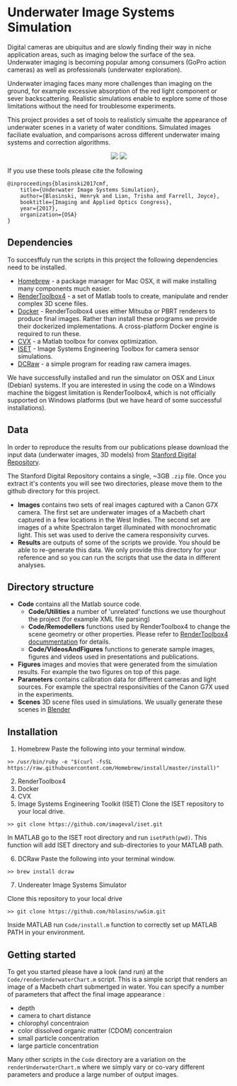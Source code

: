 # Underwater Image Systems Simulation

<p text-align="justify">
Digital cameras are ubiquitus and are slowly finding their way in niche application areas, such
as imaging below the surface of the sea. Underwater imaging is becoming popular among
consumers (GoPro action cameras) as well as professionals (underwater exploration). 

Underwater imaging faces many more challenges than imaging on the ground, for example excessive 
absorption of the red light component or sever backscattering. Realistic simulations enable 
to explore some of those limitations without the need for troublesome experiments.

This project provides a set of tools to realisticly simualte the appearance of underwater scenes
in a variety of water conditions. Simulated images faciliate evaluation, and comparisons across 
different underwater imaing systems and correction algorithms.
</p>

<p align="center"> 
<img src="https://github.com/hblasins/uwSim/blob/master/Figures/scatter_default.png">
<img src="https://github.com/hblasins/uwSim/blob/master/Figures/scatter_direct.png">
</p>


If you use these tools please cite the following
```
@inproceedings{blasinski2017cmf,
    title={Underwater Image Systems Simulation},
    author={Blasinski, Henryk and Lian, Trisha and Farrell, Joyce},
    booktitle={Imaging and Applied Optics Congress},
    year={2017},
    organization={OSA}
}
```

## Dependencies

To succesffuly run the scripts in this project the following dependencies need to be 
installed.

* [Homebrew](https://brew.sh) - a package manager for Mac OSX, it will make installing many components much easier.
* [RenderToolbox4](http://rendertoolbox.org) - a set of Matlab tools to create, manipulate and
render complex 3D scene files.
* [Docker](https://www.docker.com) - RenderToolbox4 uses either Mitsuba or PBRT renderers to 
produce final images. Rather than install these programs we provide their dockerized implementations.
A cross-platform Docker engine is required to run these.
* [CVX](http://cvxr.com/) - a Matlab toolbox for convex optimization.
* [ISET](http://imageval.com) - Image Systems Engineering Toolbox for camera sensor simulations.
* [DCRaw](https://www.cybercom.net/~dcoffin/dcraw/) - a simple program for reading raw camera images.

We have successfully installed and run the simulator on OSX and Linux (Debian) systems. If you are interested in using the code on a Windows machine the biggest limitation is RenderToolbox4, which is not officially supported on Windows platforms (but we have heard of some successful installations).


## Data

In order to reproduce the results from our publications please download the input data (underwater
images, 3D models) from [Stanford Digital Repository](https://purl.stanford.edu/wp894vt1248).

The Stanford Digital Repository contains a single, ~3GB `.zip` file. Once you extract it's contents you will see two directories, please move them to the github directory for this project. 
* **Images** contains two sets of real images captured with a Canon G7X camera. The first set are underwater images of a Macbeth chart captured in a few locations in the West Indies. The second set are images of a white Spectralon target illuminated with monochromatic light. This set was used to derive the camera responsivity curves.
* **Results** are outputs of some of the scripts we provide. You should be able to re-generate this data. We only provide this directory for your reference and so you can run the scripts that use the data in different analyses. 

## Directory structure

* **Code** contains all the Matlab source code.
  * **Code/Utilities** a number of 'unrelated' functions we use thourghout the project (for example XML file parsing)
  * **Code/Remodellers** functions used by RenderToolbox4 to change the scene geometry or other properties. Please refer to [RenderToolbox4 docummentation](https://github.com/RenderToolbox/RenderToolbox4/wiki/Flythrough) for details.
  * **Code/VideosAndFigures** functions to generate sample images, figures and videos used in presentations and publications.
* **Figures** images and movies that were generated from the simulation results. For example 
the two figures on top of this page.
* **Parameters** contains calibration data for different cameras and light sources. For example
the spectral responsivities of the Canon G7X used in the experiments.
* **Scenes** 3D scene files used in simulations. We usually generate these scenes in [Blender](https://www.blender.org)

## Installation

1. Homebrew
Paste the following into your terminal window.
```
>> /usr/bin/ruby -e "$(curl -fsSL https://raw.githubusercontent.com/Homebrew/install/master/install)"
```

2. RenderToolbox4
3. Docker
4. CVX
5. Image Systems Engineering Toolkit (ISET)
Clone the ISET repository to your local drive.
```
>> git clone https://github.com/imageval/iset.git
```
In MATLAB go to the ISET root directory and run `isetPath(pwd)`. This function will add ISET directory and sub-directories to your MATLAB path.

6. DCRaw
Paste the following into your terminal window.
```
>> brew install dcraw
```

7. Undereater Image Systems Simulator

Clone this repository to your local drive
```
>> git clone https://github.com/hblasins/uwSim.git
```

Inside MATLAB run `Code/install.m` function to correctly set up MATLAB PATH in your environment. 

## Getting started

To get you started please have a look (and run) at the `Code/renderUnderwaterChart.m` script. This is a simple script that renders an image of a Macbeth chart submertged in water. You can specify a number of parameters that affect the final image appearance :
* depth
* camera to chart distance
* chlorophyl concentraion
* color dissolved organic matter (CDOM) concentraion
* small particle concentration
* large particle concentration

Many other scripts in the `Code` directory are a variation on the `renderUnderwaterChart.m` where we simply vary or co-vary different parameters and produce a large number of output images.


